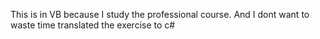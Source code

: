 This is in VB because I study the professional course. And I dont want to waste time translated the exercise to c#

